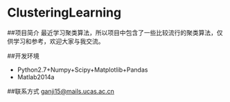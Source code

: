 # ClusteringLearning

##项目简介
最近学习聚类算法，所以项目中包含了一些比较流行的聚类算法，仅供学习和参考，欢迎大家与我交流。

##开发环境
* Python2.7+Numpy+Scipy+Matplotlib+Pandas
* Matlab2014a

##联系方式
ganji15@mails.ucas.ac.cn
